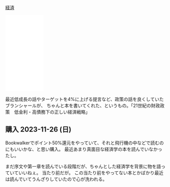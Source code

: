 [経済](%E7%B5%8C%E6%B8%88)

<iframe sandbox="allow-popups allow-scripts allow-modals allow-forms allow-same-origin" style="width:120px;height:240px;" marginwidth="0" marginheight="0" scrolling="no" frameborder="0" src="//rcm-fe.amazon-adsystem.com/e/cm?lt1=_blank&bc1=000000&IS2=1&bg1=FFFFFF&fc1=000000&lc1=0000FF&t=karino203-22&language=ja_JP&o=9&p=8&l=as4&m=amazon&f=ifr&ref=as_ss_li_til&asins=B0BYCVQ27N&linkId=11916275380c76384c0acec519891472"></iframe>

最近低成長の話やターゲットを4%に上げる提言など、政策の話を良くしていたブランシャールが、
ちゃんと本を書いてくれた、というもの。「21世紀の財政政策　低金利・高債務下の正しい経済戦略」

## 購入 2023-11-26 (日)

Bookwalkerでポイント50%還元をやっていて、それと飛行機の中などで読むのにもいいかな、と思い購入。
最近あまり真面目な経済学の本を読んでいなかったし。

まだ序文や第一章を読んでいる段階だが、ちゃんとした経済学を背景に物を語っていていいねぇ。
当たり前だが。
この当たり前をやってない本とかばかり最近は読んでいてうんざりしていたので心が洗われる。